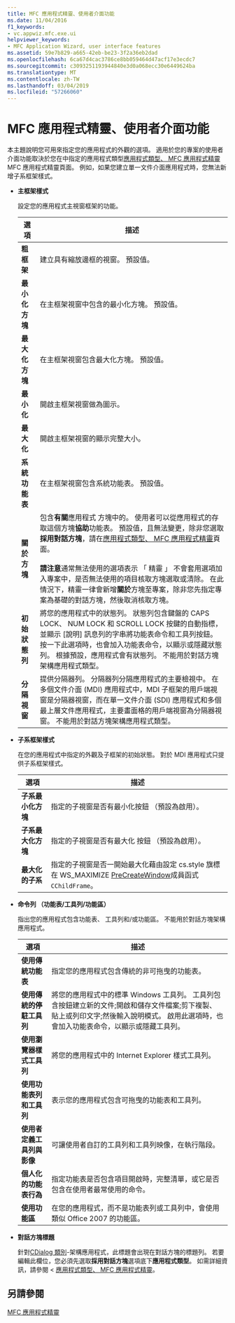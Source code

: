 ```yaml
---
title: MFC 應用程式精靈、使用者介面功能
ms.date: 11/04/2016
f1_keywords:
- vc.appwiz.mfc.exe.ui
helpviewer_keywords:
- MFC Application Wizard, user interface features
ms.assetid: 59e7b829-a665-42eb-be23-3f2a36eb2dad
ms.openlocfilehash: 6ca67d4cac3786ce8bb059464d47acf17e3ecdc7
ms.sourcegitcommit: c3093251193944840e3d0a068ecc30e6449624ba
ms.translationtype: MT
ms.contentlocale: zh-TW
ms.lasthandoff: 03/04/2019
ms.locfileid: "57266060"
---
```

# <a name="user-interface-features-mfc-application-wizard"></a>MFC 應用程式精靈、使用者介面功能

本主題說明您可用來指定您的應用程式的外觀的選項。 適用於您的專案的使用者介面功能取決於您在中指定的應用程式類型[應用程式類型、 MFC 應用程式精靈](../../mfc/reference/application-type-mfc-application-wizard.md)MFC 應用程式精靈頁面。 例如，如果您建立單一文件介面應用程式時，您無法新增子系框架樣式。

- **主框架樣式**

   設定您的應用程式主視窗框架的功能。

   |選項|描述|
   |------------|-----------------|
   |**粗框架**|建立具有縮放邊框的視窗。 預設值。|
   |**最小化方塊**|在主框架視窗中包含的最小化方塊。 預設值。|
   |**最大化方塊**|在主框架視窗包含最大化方塊。 預設值。|
   |**最小化**|開啟主框架視窗做為圖示。|
   |**最大化**|開啟主框架視窗的顯示完整大小。|
   |**系統功能表**|在主框架視窗包含系統功能表。 預設值。|
   |**關於方塊**|包含**有關**應用程式 方塊中的。 使用者可以從應用程式的存取這個方塊**協助**功能表。 預設值，且無法變更，除非您選取**採用對話方塊**，請在[應用程式類型、 MFC 應用程式精靈](../../mfc/reference/application-type-mfc-application-wizard.md)頁面。<br /><br /> **請注意**通常無法使用的選項表示 「 精靈 」 不會套用選項加入專案中，是否無法使用的項目核取方塊選取或清除。 在此情況下，精靈一律會新增**關於**方塊至專案，除非您先指定專案為基礎的對話方塊，然後取消核取方塊。|
   |**初始狀態列**|將您的應用程式中的狀態列。 狀態列包含鍵盤的 CAPS LOCK、 NUM LOCK 和 SCROLL LOCK 按鍵的自動指標，並顯示 [說明] 訊息列的字串將功能表命令和工具列按鈕。 按一下此選項時，也會加入功能表命令，以顯示或隱藏狀態列。 根據預設，應用程式會有狀態列。 不能用於對話方塊架構應用程式類型。|
   |**分隔視窗**|提供分隔器列。 分隔器列分隔應用程式的主要檢視中。 在多個文件介面 (MDI) 應用程式中，MDI 子框架的用戶端視窗是分隔器視窗，而在單一文件介面 (SDI) 應用程式和多個最上層文件應用程式，主要畫面格的用戶端視窗為分隔器視窗。 不能用於對話方塊架構應用程式類型。|

- **子系框架樣式**

   在您的應用程式中指定的外觀及子框架的初始狀態。 對於 MDI 應用程式只提供子系框架樣式。

   |選項|描述|
   |------------|-----------------|
   |**子系最小化方塊**|指定的子視窗是否有最小化按鈕 （預設為啟用）。|
   |**子系最大化方塊**|指定的子視窗是否有最大化 按鈕 （預設為啟用）。|
   |**最大化的子系**|指定的子視窗是否一開始最大化藉由設定 cs.style 旗標在 WS_MAXIMIZE [PreCreateWindow](../../mfc/reference/cwnd-class.md#precreatewindow)成員函式`CChildFrame`。|

- **命令列 （功能表/工具列/功能區）**

   指出您的應用程式包含功能表、 工具列和/或功能區。 不能用於對話方塊架構應用程式。

   |選項|描述|
   |------------|-----------------|
   |**使用傳統功能表**|指定您的應用程式包含傳統的非可拖曳的功能表。|
   |**使用傳統的停駐工具列**|將您的應用程式中的標準 Windows 工具列。 工具列包含按鈕建立新的文件;開啟和儲存文件檔案;剪下複製、 貼上或列印文字;然後輸入說明模式。 啟用此選項時，也會加入功能表命令，以顯示或隱藏工具列。|
   |**使用瀏覽器樣式工具列**|將您的應用程式中的 Internet Explorer 樣式工具列。|
   |**使用功能表列和工具列**|表示您的應用程式包含可拖曳的功能表和工具列。|
   |**使用者定義工具列與影像**|可讓使用者自訂的工具列和工具列映像，在執行階段。|
   |**個人化的功能表行為**|指定功能表是否包含項目開啟時，完整清單，或它是否包含在使用者最常使用的命令。|
   |**使用功能區**|在您的應用程式，而不是功能表列或工具列中，會使用類似 Office 2007 的功能區。|

- **對話方塊標題**

   針對[CDialog 類別](../../mfc/reference/cdialog-class.md)-架構應用程式，此標題會出現在對話方塊的標題列。 若要編輯此欄位，您必須先選取**採用對話方塊**選項底下**應用程式類型**。 如需詳細資訊，請參閱 <<c0> [ 應用程式類型、 MFC 應用程式精靈](../../mfc/reference/application-type-mfc-application-wizard.md)。

## <a name="see-also"></a>另請參閱

[MFC 應用程式精靈](../../mfc/reference/mfc-application-wizard.md)

